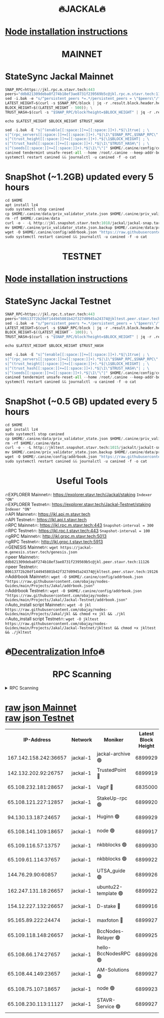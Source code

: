 <h1 align="center"> 🔥JACKAL🔥</h1>

[Node installation instructions](https://github.com/obajay/nodes-Guides/tree/main/Projects/Jakal)
=

<h1 align="center"> MAINNET</h1>

# StateSync Jackal Mainnet
```python
SNAP_RPC=https://jkl.rpc.m.stavr.tech:443
peers="ddb821309deba8f274b18ef3ae8731f239569b5c@jkl.rpc.m.stavr.tech:11126"
sed -i.bak -e "s/^persistent_peers *=.*/persistent_peers = \"$peers\"/" $HOME/.canine/config/config.toml
LATEST_HEIGHT=$(curl -s $SNAP_RPC/block | jq -r .result.block.header.height); \
BLOCK_HEIGHT=$((LATEST_HEIGHT - 500)); \
TRUST_HASH=$(curl -s "$SNAP_RPC/block?height=$BLOCK_HEIGHT" | jq -r .result.block_id.hash)

echo $LATEST_HEIGHT $BLOCK_HEIGHT $TRUST_HASH

sed -i.bak -E "s|^(enable[[:space:]]+=[[:space:]]+).*$|\1true| ; \
s|^(rpc_servers[[:space:]]+=[[:space:]]+).*$|\1\"$SNAP_RPC,$SNAP_RPC\"| ; \
s|^(trust_height[[:space:]]+=[[:space:]]+).*$|\1$BLOCK_HEIGHT| ; \
s|^(trust_hash[[:space:]]+=[[:space:]]+).*$|\1\"$TRUST_HASH\"| ; \
s|^(seeds[[:space:]]+=[[:space:]]+).*$|\1\"\"|" $HOME/.canine/config/config.toml
canined tendermint unsafe-reset-all --home /root/.canine --keep-addr-book
systemctl restart canined && journalctl -u canined -f -o cat
```
# SnapShot (~1.2GB) updated every 5 hours
```python
cd $HOME
apt install lz4
sudo systemctl stop canined
cp $HOME/.canine/data/priv_validator_state.json $HOME/.canine/priv_validator_state.json.backup
rm -rf $HOME/.canine/data
curl -o - -L http://jkl.snapshot.stavr.tech:1018/jackal/jackal-snap.tar.lz4 | lz4 -c -d - | tar -x -C $HOME/.canine --strip-components 2
mv $HOME/.canine/priv_validator_state.json.backup $HOME/.canine/data/priv_validator_state.json
wget -O $HOME/.canine/config/addrbook.json "https://raw.githubusercontent.com/obajay/nodes-Guides/main/Projects/Jakal/addrbook.json"
sudo systemctl restart canined && journalctl -u canined -f -o cat
```

<h1 align="center"> TESTNET</h1>

[Node installation instructions](https://github.com/obajay/nodes-Guides/tree/main/Projects/Jakal/Jackal-Testnet)
=

# StateSync Jackal Testnet
```python
SNAP_RPC=https://jkl.rpc.t.stavr.tech:443
peers="80613772b20df144945801b42f327d0945a24374@jkltest.peer.stavr.tech:19126"
sed -i.bak -e "s/^persistent_peers *=.*/persistent_peers = \"$peers\"/" $HOME/.canine/config/config.toml
LATEST_HEIGHT=$(curl -s $SNAP_RPC/block | jq -r .result.block.header.height); \
BLOCK_HEIGHT=$((LATEST_HEIGHT - 100)); \
TRUST_HASH=$(curl -s "$SNAP_RPC/block?height=$BLOCK_HEIGHT" | jq -r .result.block_id.hash)

echo $LATEST_HEIGHT $BLOCK_HEIGHT $TRUST_HASH

sed -i.bak -E "s|^(enable[[:space:]]+=[[:space:]]+).*$|\1true| ; \
s|^(rpc_servers[[:space:]]+=[[:space:]]+).*$|\1\"$SNAP_RPC,$SNAP_RPC\"| ; \
s|^(trust_height[[:space:]]+=[[:space:]]+).*$|\1$BLOCK_HEIGHT| ; \
s|^(trust_hash[[:space:]]+=[[:space:]]+).*$|\1\"$TRUST_HASH\"| ; \
s|^(seeds[[:space:]]+=[[:space:]]+).*$|\1\"\"|" $HOME/.canine/config/config.toml
canined tendermint unsafe-reset-all --home /root/.canine --keep-addr-book
systemctl restart canined && journalctl -u canined -f -o cat
```
# SnapShot (~0.5 GB) updated every 5 hours
```python
cd $HOME
apt install lz4
sudo systemctl stop canined
cp $HOME/.canine/data/priv_validator_state.json $HOME/.canine/priv_validator_state.json.backup
rm -rf $HOME/.canine/data
curl -o - -L http://jkltest.snapshot.stavr.tech:1015/jackalt/jackalt-snap.tar.lz4 | lz4 -c -d - | tar -x -C $HOME/.canine --strip-components 2
mv $HOME/.canine/priv_validator_state.json.backup $HOME/.canine/data/priv_validator_state.json
wget -O $HOME/.canine/config/addrbook.json "https://raw.githubusercontent.com/obajay/nodes-Guides/main/Projects/Jakal/Jackal-Testnet/addrbook.json"
sudo systemctl restart canined && journalctl -u canined -f -o cat
```

 <h1 align="center"> Useful Tools</h1>

🔥EXPLORER Mainnet🔥:      https://explorer.stavr.tech/Jackal/staking		        `Indexer "ON"` \
🔥EXPLORER Testnet🔥:      https://explorer.stavr.tech/Jackal-Testnet/staking     `Indexer "ON"` \
🔥API Mainnet🔥: 			 		 https://jkl.api.m.stavr.tech \
🔥API Testnet🔥: 			 		 https://jkl.api.t.stavr.tech \
🔥RPC Mainnet🔥:           https://jkl.rpc.m.stavr.tech:443              `Snapshot-interval = 300` \
🔥RPC Testnet🔥:           https://jkl.rpc.t.stavr.tech:443              `Snapshot-interval = 100` \
🔥gRPC Mainnet🔥:          http://jkl.grpc.m.stavr.tech:5013 \
🔥gRPC Testnet🔥:          http://jkl.grpc.t.stavr.tech:5913 \
🔥GENESIS Mainnet🔥:    `wget https://jackal-m.genesis.stavr.tech/genesis.json` \
🔥peer Mainnet🔥:					 `ddb821309deba8f274b18ef3ae8731f239569b5c@jkl.peer.stavr.tech:11126` \
🔥peer Testnet🔥:					 `80613772b20df144945801b42f327d0945a24374@jkltest.peer.stavr.tech:19126` \
🔥Addrbook Mainnet🔥:    ```wget -O $HOME/.canine/config/addrbook.json "https://raw.githubusercontent.com/obajay/nodes-Guides/main/Projects/Jakal/addrbook.json"``` \
🔥Addrbook Testnet🔥:    ```wget -O $HOME/.canine/config/addrbook.json "https://raw.githubusercontent.com/obajay/nodes-Guides/main/Projects/Jakal/Jackal-Testnet/addrbook.json"``` \
🔥Auto_install script Mainnet🔥: ```wget -O jkl https://raw.githubusercontent.com/obajay/nodes-Guides/main/Projects/Jakal/jkl && chmod +x jkl && ./jkl``` \
🔥Auto_install script Testnet🔥: ```wget -O jkltest https://raw.githubusercontent.com/obajay/nodes-Guides/main/Projects/Jakal/Jackal-Testnet/jkltest && chmod +x jkltest && ./jkltest```

🔥[Decentralization Info](https://github.com/obajay/StateSync-snapshots/tree/main/Projects/Jackal/Decentralization)🔥
=

<h1 align="center"> RPC Scanning</h1>

<details>
<summary>RPC Scanning</summary>

<h2 align="center"> We scan nodes in real time every 4 hours. And we provide the final result of RPC endpoints.
We cannot influence the operation of these nodes in any way. </h2>


```python
If Voting Power is higher than 0 --> then the Node is a validator of the network and may be subject to attack and be a potential threat to the chain.
```
```python
We marked such validators with a red symbol
```

</details>

[raw json Mainnet](https://rpc-check.jaclalm.stavr.tech/jaclalm/rpc-jaclalm-result.json) \
[raw json Testnet](https://github.com/obajay/StateSync-snapshots/tree/main/Projects/Jackal/Rpc-Check-Testnet)
=

<table><tr><th>IP-Address</th><th>Network</th><th>Moniker</th><th>Latest Block Height</th><th>Earliest Block Height</th><th>Catching Up</th><th>Tx Index</th><th>Voting Power</th><th>Scan Time</th></tr><tr><td>167.142.158.242:36657</td><td>jackal-1</td><td>jackal-archive 🟢</td><td>6899929</td><td>2770293</td><td>False</td><td>on</td><td>0</td><td>2024-03-17T01:44:05.784345554UTC</td></tr><tr><td>142.132.202.92:26757</td><td>jackal-1</td><td>TrustedPoint 🔴</td><td>6899919</td><td>6129401</td><td>False</td><td>on</td><td>298059</td><td>2024-03-17T01:43:12.109822337UTC</td></tr><tr><td>65.108.232.181:28657</td><td>jackal-1</td><td>Vagif 🔴</td><td>6835000</td><td>6462201</td><td>False</td><td>off</td><td>60003</td><td>2024-03-17T01:43:53.743243936UTC</td></tr><tr><td>65.108.121.227:12857</td><td>jackal-1</td><td>StakeUp-rpc 🟢</td><td>6899920</td><td>6604001</td><td>False</td><td>on</td><td>0</td><td>2024-03-17T01:43:12.405860452UTC</td></tr><tr><td>94.130.13.187:24657</td><td>jackal-1</td><td>Huginn 🟢</td><td>6899929</td><td>6707772</td><td>False</td><td>on</td><td>0</td><td>2024-03-17T01:44:10.060035485UTC</td></tr><tr><td>65.108.141.109:18657</td><td>jackal-1</td><td>node 🟢</td><td>6899917</td><td>6773189</td><td>False</td><td>on</td><td>0</td><td>2024-03-17T01:42:57.533827885UTC</td></tr><tr><td>65.109.116.57:13757</td><td>jackal-1</td><td>nkbblocks 🟢</td><td>6899930</td><td>6785001</td><td>False</td><td>on</td><td>0</td><td>2024-03-17T01:44:12.408312319UTC</td></tr><tr><td>65.109.61.114:37657</td><td>jackal-1</td><td>nkbblocks 🟢</td><td>6899922</td><td>6785101</td><td>False</td><td>on</td><td>0</td><td>2024-03-17T01:43:29.757556779UTC</td></tr><tr><td>144.76.29.90:60857</td><td>jackal-1</td><td>UTSA_guide 🟢</td><td>6899926</td><td>6834990</td><td>False</td><td>on</td><td>0</td><td>2024-03-17T01:43:48.959865039UTC</td></tr><tr><td>162.247.131.18:26657</td><td>jackal-1</td><td>ubuntu22-template 🟢</td><td>6899922</td><td>6836503</td><td>False</td><td>off</td><td>0</td><td>2024-03-17T01:43:25.352373067UTC</td></tr><tr><td>154.12.227.132:26657</td><td>jackal-1</td><td>D-stake 🔴</td><td>6899916</td><td>6836601</td><td>False</td><td>off</td><td>130248</td><td>2024-03-17T01:42:53.156941179UTC</td></tr><tr><td>95.165.89.222:24474</td><td>jackal-1</td><td>maxfoton 🔴</td><td>6899927</td><td>6849001</td><td>False</td><td>off</td><td>117959</td><td>2024-03-17T01:43:54.166523913UTC</td></tr><tr><td>65.109.118.148:26657</td><td>jackal-1</td><td>BccNodes-Relayer 🟢</td><td>6899925</td><td>6882401</td><td>False</td><td>on</td><td>0</td><td>2024-03-17T01:43:44.683858488UTC</td></tr><tr><td>65.108.66.174:27657</td><td>jackal-1</td><td>hello-BccNodesRPC 🟢</td><td>6899926</td><td>6882401</td><td>False</td><td>on</td><td>0</td><td>2024-03-17T01:43:49.261899428UTC</td></tr><tr><td>65.108.44.149:23657</td><td>jackal-1</td><td>AM-Solutions 🟢</td><td>6899927</td><td>6891001</td><td>False</td><td>on</td><td>0</td><td>2024-03-17T01:43:54.473544563UTC</td></tr><tr><td>65.108.75.107:18657</td><td>jackal-1</td><td>node 🟢</td><td>6899923</td><td>6891691</td><td>False</td><td>on</td><td>0</td><td>2024-03-17T01:43:32.160152486UTC</td></tr><tr><td>65.108.230.113:11127</td><td>jackal-1</td><td>STAVR-Service 🟢</td><td>6899927</td><td>6899201</td><td>False</td><td>on</td><td>0</td><td>2024-03-17T01:43:56.835109100UTC</td></tr></table>

